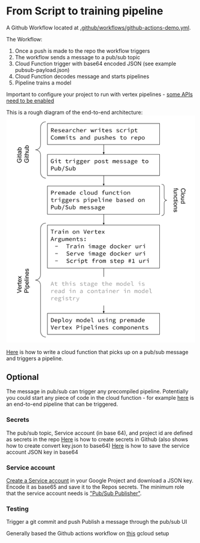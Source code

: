 # From Script to training pipeline

A Github Workflow located at [.github/workflows/github-actions-demo.yml](https://github.com/jy2k/github-actions-test/tree/main/.github/workflows).


The Workflow:
1. Once a push is made to the repo the workflow triggers
2. The workflow sends a message to a pub/sub topic
3. Cloud Function trigger with base64 encoded JSON (see example pubsub-payload.json)
4. Cloud Function decodes message and starts pipelines
5. Pipeline trains a model

Important to configure your project to run with vertex pipelines - [some APIs need to be enabled](https://console.cloud.google.com/vertex-ai/locations/us-central1/pipelines/runs/hello-world-scheduled-pipeline-20211120225731?project=1065652454167)

This is a rough diagram of the end-to-end architecture:
![Screenshot](CI_CD_CT.png)

[Here](https://cloud.google.com/vertex-ai/docs/pipelines/trigger-pubsub) is how to write a cloud function that picks up on a pub/sub message and triggers a pipeline.

## Optional
The message in pub/sub can trigger any precompiled pipeline.
Potentially you could start any piece of code in the cloud function - for example [here](https://github.com/jy2k/Kubeflow-v2-end-to-end) is an end-to-end pipeline that can be triggered.

### Secrets
The pub/sub topic, Service account (in base 64), and project id are defined as secrets in the repo
[Here](https://damienaicheh.github.io/github/actions/2021/04/15/environment-variables-secrets-github-actions-en.html) is how to create secrets in Github (also shows how to create convert key.json to base64)
[Here](https://medium.com/firebase-developers/create-automatic-firestore-backups-with-github-actions-abb12eef86a0) is how to save the service account JSON key in base64

### Service account
[Create a Service account](https://cloud.google.com/iam/docs/creating-managing-service-accounts#creating) in your Google Project and download a JSON key. Encode it as base65 and save it to the Repos secrets.
The minimum role that the service account needs is ["Pub/Sub Publisher"](https://cloud.google.com/iam/docs/understanding-roles#pub-sub-roles).

### Testing
Trigger a git commit and push
Publish a message through the pub/sub UI

Generally based the Github actions workflow on [this](https://github.com/google-github-actions/setup-gcloud) gcloud setup

